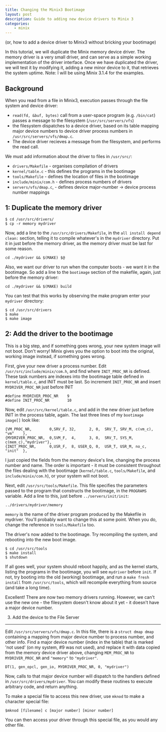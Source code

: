```yaml
---
title: Changing the Minix3 Bootimage
layout: post
description: Guide to adding new device drivers to Minix 3
categories:
    - minix
---
```


(or, how to add a device driver to Minix3 without bricking your bootimage)

In this tutorial, we will duplicate the Minix memory device driver. The memory
driver is a very small driver, and can serve as a simple working implementation
of the driver interface. Once we have duplicated the driver, we will test it by
modifying it, adding a new minor device to it, that retrieves the system
uptime. Note: I will be using Minix 3.1.4 for the examples.

Background
----------

When you read from a file in Minix3, execution passes through the file system
and device driver:

  * `read(fd, &buf, bytes)` call from a user-space program (e.g. `/bin/cat`)
    passes a message to the filesystem (`/usr/src/servers/vfs`)
  * the filesystem dispatches to a device driver, based on its table mapping major
    device numbers to device driver process numbers in `/usr/src/servers/vfs/dmap.c`.
  * The device driver recieves a message from the filesystem, and performs the read
    call.

We must add information about the driver to files in `/usr/src/`: 
  * `drivers/Makefile` - organises compilation of drivers
  * `kernel/table.c` - this defines the programs in the bootimage
  * `tools/Makefile` - defines the location of files in the bootimage
  * `include/minix/com.h` - defines process numbers of drivers
  * `servers/vfs/dmap.c`, - defines device major-number -> device process 
     number mappings

1: Duplicate the memory driver
------------------------------

    $ cd /usr/src/drivers/
    $ cp -r memory mydriver

Now, add a line to the `/usr/src/drivers/Makefile`, in the `all install depend
clean:` section, telling it to compile whatever's in the `mydriver` directory.
Put it in just before the memory driver, as the memory driver must be last for
some reason.

    cd ./mydriver && $(MAKE) $@

Also, we want our driver to run when the computer boots - we want it in the
bootimage. So add a line to the `bootimage` section of the makefile, again,
just before the memory driver:

    cd ./mydriver && $(MAKE) build

You can test that this works by observing the make program enter your
`mydriver` directory:

    $ cd /usr/src/drivers
    $ make
    $ make image

2: Add the driver to the bootimage
----------------------------------

This is a big step, and if something goes wrong, your new system image will not
boot. Don't worry! Minix gives you the option to boot into the original,
working image instead, if something goes wrong.

First, give your new driver a process number. Edit
`/usr/src/include/minix/com.h`, and find where `INIT_PROC_NR` is defined. These
task numbers are indexes into the bootimage table defined in `kernel/table.c`,
and INIT must be last. So increment `INIT_PROC_NR` and insert
`MYDRIVER_PROC_NR` just before INIT

    #define MYDRIVER_PROC_NR    9
    #define INIT_PROC_NR        10 

Now, edit `/usr/src/kernel/table.c`, and add in the new driver just before INIT
in the process table, again. The last three lines of my `bootimage image[]`
look like:

    {VM_PROC_NR,        0,SRV_F, 32,      2, 0,  SRV_T, SRV_M, c(vm_c), "vm"    },
    {MYDRIVER_PROC_NR,  0,SVM_F,  4,      3, 0,  SRV_T, SYS_M, c(mem_c),"mydriver"},
    {INIT_PROC_NR,      0,USR_F,  8, USER_Q, 0,  USR_T, USR_M, no_c,    "init"  },

I just copied the fields from the memory device's line, changing the process
number and name. The order is important - it must be consistent throughout the
files dealing with the bootimage (`kernel/table.c`, `tools/Makefile`, and
`include/minix/com.h`), or your system will not boot.

Next, edit `/usr/src/tools/Makefile`. This file specifies the parameters passed
to the program that constructs the bootimage, in the `PROGRAMS` variable. Add a
line to this, just before `../servers/init/init`:

    ../drivers/mydriver/memory

`memory` is the name of the driver program produced by the Makefile in
mydriver. You'll probably want to change this at some point. When you do,
change the reference in `tools/Makefile` too.

The driver's now added to the bootimage. Try recompiling the system, and
rebooting into the new boot image.

    $ cd /usr/src/tools
    $ make install
    $ shutdown

If all goes well, your system should reboot happily, and as the kernel starts,
listing the programs in the bootimage, you will see `mydriver` before `init`.
If not, try booting into the old (working) bootimage, and run a `make fresh
install` from `/usr/src/tools`, which will recompile everything from source
(and take a long time).

Excellent! There are now two memory drivers running. However, we can't use the
new one - the filesystem doesn't know about it yet - it doesn't have a major
device number.

3. Add the device to the File Server
------------------------------------
Edit `/usr/src/servers/vfs/dmap.c`. In this file, there is a `struct dmap dmap`
containing a mapping from major device number to process number, and other
info.  Find a major device number (index in the table) that is marked 'not
used' (on my system, #9 was not used), and replace it with data copied from the
memory device driver above, changing `MEM_PROC_NR` to `MYDRIVER_PROC_NR` and
`"memory"` to `"mydriver"`.

    DT(1, gen_opcl, gen_io, MYDRIVER_PROC_NR, 0, "mydriver")

Now, calls to that major device number will dispatch to the handlers defined in
`/usr/src/drivers/mydriver`. You can modify these routines to execute arbitrary
code, and return anything. 

To make a special file to access this new driver, use `mknod` to make a
character special file:

    $mknod [filename] c [major number] [minor number]

You can then access your driver through this special file, as you would any
other file.
